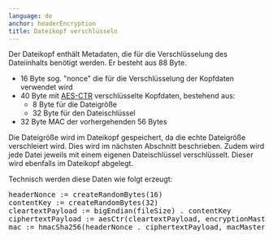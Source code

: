 ```yaml
---
language: de
anchor: headerEncryption
title: Dateikopf verschlüsseln
---
```

<p class="lead">Der Dateikopf enthält Metadaten, die für die Verschlüsselung des Dateiinhalts benötigt werden. Er besteht aus 88 Byte.</p>

<ul>
  <li>16 Byte sog. "nonce" die für die Verschlüsselung der Kopfdaten verwendet wird</li>
  <li>
    40 Byte mit <a href="https://en.wikipedia.org/wiki/Block_cipher_modes_of_operation#Counter_.28CTR.29">AES-CTR</a>
    verschlüsselte Kopfdaten, bestehend aus:
    <ul>
      <li>8 Byte für die Dateigröße</li>
      <li>32 Byte für den Dateischlüssel</li>
    </ul>
  </li>
  <li>32 Byte MAC der vorhergehenden 56 Bytes</li>
</ul>

Die Dateigröße wird im Dateikopf gespeichert, da die echte Dateigröße verschleiert wird. Dies wird im nächsten Abschnitt beschrieben. Zudem wird jede Datei jeweils mit einem eigenen Dateischlüssel verschlüsselt. Dieser wird ebenfalls im Dateikopf abgelegt.

Technisch werden diese Daten wie folgt erzeugt:

<pre>
headerNonce := createRandomBytes(16)
contentKey := createRandomBytes(32)
cleartextPayload := bigEndian(fileSize) . contentKey
ciphertextPayload := aesCtr(cleartextPayload, encryptionMasterKey, headerNonce)
mac := hmacSha256(headerNonce . ciphertextPayload, macMasterKey)
</pre>
